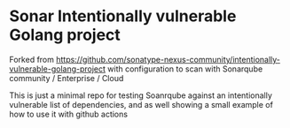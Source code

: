 # Sonar Intentionally vulnerable Golang project


Forked from https://github.com/sonatype-nexus-community/intentionally-vulnerable-golang-project with configuration to scan with Sonarqube community / Enterprise / Cloud

This is just a minimal repo for testing Soanrqube against an intentionally vulnerable list of 
dependencies, and as well showing a small example of how to use it with github actions 



